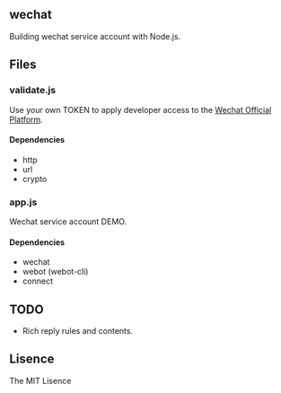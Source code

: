 wechat
---

Building wechat service account with Node.js.

## Files

### validate.js

Use your own TOKEN to apply developer access to the [Wechat Official Platform](https://mp.weixin.qq.com).

#### Dependencies

* http
* url
* crypto

### app.js

Wechat service account DEMO.

#### Dependencies

* wechat
* webot (webot-cli)
* connect

## TODO

* Rich reply rules and contents.

## Lisence

The MIT Lisence